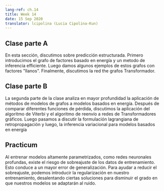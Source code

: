 ```yaml
---
lang-ref: ch.14
title: Week 14
date: 15 Sep 2020
translator: lcipolina (Lucia Cipolina-Kun)
---
```



<!--## Lecture part A-->

<!--In this section, we discussed the structured prediction. We first introduced the Energy-Based factor graph and efficient inference for it. Then we gave some examples for simple Energy-Based factor graphs with “shallow” factors. Finally, we discussed the Graph Transformer Net.-->

## Clase parte A
En esta sección, discutimos sobre predicción estructurada. Primero introducimos el grafo de factores basado en energía y un metodo de inferencia efficiente. Luego damos algunos ejemplos de estos grafos con factores "llanos". Finalmente, discutimos la red the grafos Transformador.


<!--## Lecture part B

The second leg of the lecture further discusses the application of graphical model methods to energy-based models. After spending some time comparing different loss functions, we discuss the application of the Viterbi algorithm and forward algorithm to graphical transformer networks. We then transition to discussing the Lagrangian formulation of backpropagation and then variational inference for energy-based models.-->

## Clase parte B
La segunda parte de la clase analiza en mayor profundidad la aplicación de métodos de modelos de grafos a modelos basados en energía. Después de comparar diferentes funciones de pérdida, discutimos la aplicación del algoritmo de Viterbi y el algoritmo de reenvío a redes de Transformadores gráficos. Luego pasamos a discutir la formulación lagrangiana de retropropagación y luego, la inferencia variacional para modelos basados en energía


## Practicum

<!--When training highly parametrised models such as deep neural networks there is a risk of overfitting to the training data. This leads to greater generalization error. To help reduce overfitting we can introduce regularization into our training, discouraging certain solutions to decrease the extent to which our models will fit to noise.-->

Al entrenar modelos altamente parametrizados, como redes neuronales profundas, existe el riesgo de sobreajuste de los datos de entrenamiento. Esto conduce a un mayor error de generalización. Para ayudar a reducir el sobreajuste, podemos introducir la regularización en nuestro entrenamiento, desalentando ciertas soluciones para disminuir el grado en que nuestros modelos se adaptarán al ruido.

